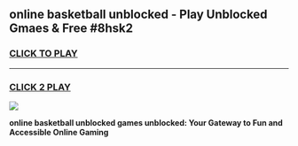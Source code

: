 
## online basketball unblocked - Play Unblocked Gmaes & Free #8hsk2
<h3>
<a href="https://news.freeplayer.one?title=online_basketball_unblocked&ref=24F">CLICK TO PLAY</a></h3>
<hr>

<h3>
<a href="https://news.freeplayer.one?title=online_basketball_unblocked&ref=24F">CLICK 2 PLAY</a>
  
</h3>

<a href="https://news.freeplayer.one?title=online_basketball_unblocked&ref=24F/"><img src="https://clearcache.store/games.png"></a>


**online basketball unblocked games unblocked: Your Gateway to Fun and Accessible Online Gaming**
